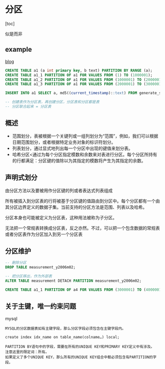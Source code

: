 # 分区

[toc]

似是而非

## example

[blog](https://blog.csdn.net/qq_47255712/article/details/110945530)

```sql
CREATE TABLE a1 (a int primary key, b text) PARTITION BY RANGE (a);
CREATE TABLE a1_1 PARTITION OF a1 FOR VALUES FROM (1) TO (1000001);
CREATE TABLE a1_2 PARTITION OF a1 FOR VALUES FROM (1000001) TO (2000001);
CREATE TABLE a1_3 PARTITION OF a1 FOR VALUES FROM (2000001) TO (3000001);

INSERT INTO a1 SELECT a, md5((current_timestamp)::text) FROM generate_series(1,3000000) as a;

-- 创建表作为分区表，再创建分区，分区表和分区都是表
-- 分区联合起来 = 分区表
```

## 概述

- 范围划分，表被根据一个关键列或一组列划分为“范围”，例如，我们可以根据日期范围划分，或者根据特定业务对象的标识符划分。
- 列表划分，通过显式地列出每一个分区中出现的键值来划分表。
- 哈希分区<通过为每个分区指定模数和余数来对表进行分区。每个分区所持有的行都满足：分区键的值除以为其指定的模数将产生为其指定的余数。

## 声明式划分

由分区方法以及要被用作分区键的列或者表达式列表组成

所有被插入到分区表的行将被基于分区键的值路由到分区中。每个分区都有一个由其分区边界定义的数据子集。当前支持的分区方法是范围、列表以及哈希。

分区本身也可能被定义为分区表，这种用法被称为子分区。

无法把一个常规表转换成分区表，反之亦然。不过，可以把一个包含数据的常规表或者分区表作为分区加入到另一个分区表

## 分区维护

```sql
-- 删除分区
DROP TABLE measurement_y2006m02;

-- 把分区移出，作为外部表
ALTER TABLE measurement DETACH PARTITION measurement_y2006m02;

CREATE TABLE a1_1 PARTITION OF a4 FOR VALUES FROM (3000001) TO (4000001) TABLESPACE fasttablespace;
```

## 关于主键，唯一约束问题

mysql

```text
MYSQL的分区数据表如有主键字段，那么分区字段必须包含在主键字段内。

create index idx_name on table_name(colname…) local;

PARTITION BY语句中的字段，需要在所有的UNIQUE KEY和PRIMARY KEY定义中有涉及。
注意这里的限定词：所有。
如果定义了多个UNIQUE KEY，那么所有的UNIQUE KEY组合中都必须包含有PARTITION的字段。
```
